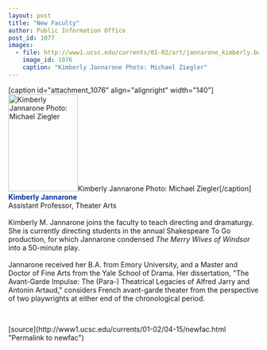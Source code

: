 ```yaml
---
layout: post
title: "New Faculty"
author: Public Information Office
post_id: 1077
images:
  - file: http://www1.ucsc.edu/currents/01-02/art/jannarone_kimberly.bw.jpg
    image_id: 1076
    caption: "Kimberly Jannarone Photo: Michael Ziegler"
---
```


[caption id="attachment_1076" align="alignright" width="140"]<a href="http://localhost/mysite/wp-content/uploads/2002/04/jannarone_kimberly.bw.jpg"><img class="size-full wp-image-1076" src="http://localhost/mysite/wp-content/uploads/2002/04/jannarone_kimberly.bw.jpg" alt="Kimberly Jannarone Photo: Michael Ziegler" width="140" height="195" /></a>Kimberly Jannarone Photo: Michael Ziegler[/caption]
<font color="#003399"><b>Kimberly Jannarone<br></b></font>Assistant Professor, Theater Arts<br>
<br>
Kimberly M. Jannarone joins the faculty to teach directing and dramaturgy. She is currently directing students in the annual Shakespeare To Go production, for which Jannarone condensed <i>The Merry Wives of Windsor</i> into a 50-minute play.<br>
<br>
Jannarone received her B.A. from Emory University, and a Master and Doctor of Fine Arts from the Yale School of Drama. Her dissertation, "The Avant-Garde Impulse: The (Para-) Theatrical Legacies of Alfred Jarry and Antonin Artaud," considers French avant-garde theater from the perspective of two playwrights at either end of the chronological period.
<p>

  <br>
  </p>
[source](http://www1.ucsc.edu/currents/01-02/04-15/newfac.html "Permalink to newfac")
